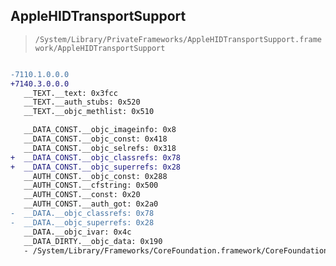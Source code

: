 ## AppleHIDTransportSupport

> `/System/Library/PrivateFrameworks/AppleHIDTransportSupport.framework/AppleHIDTransportSupport`

```diff

-7110.1.0.0.0
+7140.3.0.0.0
   __TEXT.__text: 0x3fcc
   __TEXT.__auth_stubs: 0x520
   __TEXT.__objc_methlist: 0x510

   __DATA_CONST.__objc_imageinfo: 0x8
   __DATA_CONST.__objc_const: 0x418
   __DATA_CONST.__objc_selrefs: 0x318
+  __DATA_CONST.__objc_classrefs: 0x78
+  __DATA_CONST.__objc_superrefs: 0x28
   __AUTH_CONST.__objc_const: 0x288
   __AUTH_CONST.__cfstring: 0x500
   __AUTH_CONST.__const: 0x20
   __AUTH_CONST.__auth_got: 0x2a0
-  __DATA.__objc_classrefs: 0x78
-  __DATA.__objc_superrefs: 0x28
   __DATA.__objc_ivar: 0x4c
   __DATA_DIRTY.__objc_data: 0x190
   - /System/Library/Frameworks/CoreFoundation.framework/CoreFoundation

```
